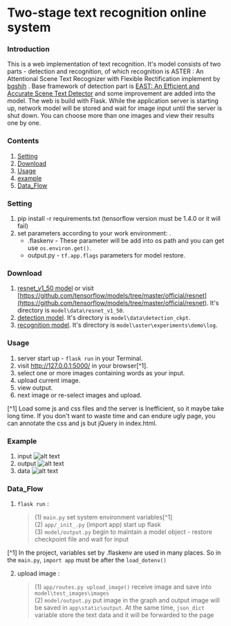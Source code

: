 
# Two-stage text recognition online system

### Introduction
This is a web implementation of text recognition. 
It's model consists of two parts - detection and recognition, of which recognition is ASTER : An Attentional Scene Text Recognizer with Flexible Rectification implement by [bgshih](https://github.com/bgshih/aster) . Base framework of detection part is [EAST: An Efficient and Accurate Scene Text Detector](https://arxiv.org/abs/1704.03155v2) and some improvement are added into the model. 
The web is build with Flask. While the application server is starting up, network model will be stored and wait for image input until the server is shut down. You can choose more than one images and view their results one by one.


### Contents
1. [Setting](#Setting)
2. [Download](#download)
3. [Usage](#Usage)
4. [example](#Example)
5. [Data_Flow](#Data_Flow)

### Setting
1. pip install -r requirements.txt (tensorflow version must be 1.4.0 or it will fail)
2. set parameters according to your work environment: .
   + .flaskenv - These parameter will be add into os path and you can get use `os.environ.get()`.
   + output.py - `tf.app.flags` parameters for model restore.

### Download
1. [resnet_v1_50 model](https://drive.google.com/drive/folders/1Wlq0GSlm06rB_Mk9eL5JccaL57_JU3jO?usp=sharing) or visit [https://github.com/tensorflow/models/tree/master/official/resnet](https://github.com/tensorflow/models/tree/master/official/resnet). It's directory is `model\data\resnet_v1_50`.
2. [detection model](https://drive.google.com/drive/folders/1Wlq0GSlm06rB_Mk9eL5JccaL57_JU3jO?usp=sharing). It's directory is `model\data\detection_ckpt`.
3. [recognition model](https://drive.google.com/drive/folders/1Wlq0GSlm06rB_Mk9eL5JccaL57_JU3jO?usp=sharing). It's directory is `model\aster\experiments\demo\log`.

### Usage
1. server start up - `flask run` in your Terminal.
2. visit http://127.0.0.1:5000/ in your browser[^1].
3. select one or more images containing words as your input.
4. upload current image.
5. view output.
6. next image or re-select images and upload.

[^1] Load some js and css files and the server is Inefficient, so it maybe take long time. If you don't want to waste time and can endure ugly page, you can annotate the css and js but jQuery in index.html.

### Example
1. input
![alt text](
https://github.com/yyttmonster/text-flask/master/demo_image/input.jpg
)
2. output
![alt text](
https://github.com/yyttmonster/text-flask/master/demo_image/output.jpg
)
3. data
![alt text](
https://github.com/yyttmonster/text-flask/master/demo_image/data.jpg
)


### Data_Flow
1. `flask run` : 
   > (1) `main.py` set system environment variables[^1]  </br>
   > (2) `app/_init_.py` (import app)  start up flask </br>
   > (3) `model/output.py` begin to maintain a model object - restore checkpoint file and wait for input</br>

[^1] In the project, variables set by .flaskenv are used in many places. So in the `main.py`, `import app` must be after the `load_dotenv()`

2. upload image :
   > (1) `app/routes.py upload_image()` receive image and save into `model\test_images\images`</br>
   > (2) `model/output.py` put image in the graph and output image will be saved in `app\static\output`. At the same time, `json_dict` variable store the text data and it will be forwarded to the page</br>